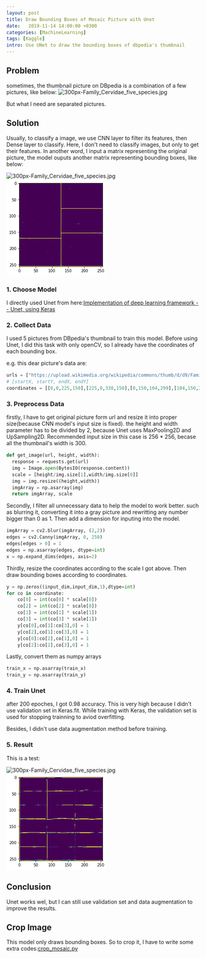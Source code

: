 ```yaml
---
layout: post
title: Draw Bounding Boxes of Mosaic Picture with Unet
date:   2019-11-14 14:00:00 +0300
categories: [MachineLearning]
tags: [Kaggle] 
intro: Use UNet to draw the bounding boxes of dbpedia's thumbnail
---
```


## Problem
sometimes, the thumbnail picture on DBpedia is a combination of a few pictures, like below:
<img class="rounded mx-auto d-block" src="https://upload.wikimedia.org/wikipedia/commons/thumb/d/d9/Family_Cervidae_five_species.jpg/300px-Family_Cervidae_five_species.jpg" alt="300px-Family_Cervidae_five_species.jpg"> 

But what I need are separated pictures.

## Solution
Usually, to classify a image, we use CNN layer to filter its features, then Dense layer to classify. Here, I don't need to classify images, but only to get their features. In another word, I input a matrix representing the original picture, the model ouputs another matrix representing bounding boxes, like below:
<div class="sub-content">
    <img class="rounded d-block" src="https://upload.wikimedia.org/wikipedia/commons/thumb/d/d9/Family_Cervidae_five_species.jpg/300px-Family_Cervidae_five_species.jpg" alt="300px-Family_Cervidae_five_species.jpg"> 
    <div class="arrow"></div>
    <img class="rounded d-block" src="/assets/img/300px-Family_Cervidae_five_species_bouding_boxes.png" >
</div>

### 1. Choose Model
I directly used Unet from here:[Implementation of deep learning framework -- Unet, using Keras](https://github.com/zhixuhao/unet/blob/master/model.py)

### 2. Collect Data
I used 5 pictures from DBpedia's thumbnail to train this model. Before using Unet, I did this task with only openCV, so I already have the coordinates of each bounding box. 

e.g. this dear picture's data are:
```python
urls = ["https://upload.wikimedia.org/wikipedia/commons/thumb/d/d9/Family_Cervidae_five_species.jpg/300px-Family_Cervidae_five_species.jpg"]
# [startX, startY, endX, endY]
coordinates = [[0,0,225,150],[225,0,338,150],[0,150,104,299],[104,150,203,299],[203,150,338,299]]
```

### 3. Preprocess Data
firstly, I have to get original picture form url and resize it into proper size(because CNN model's input size is fixed). the height and width parameter has to be divided by 2, because Unet uses MaxPooling2D and UpSampling2D. Recommended input size in this case is 256 * 256, becase all the thumbnail's width is 300.
```python
def get_image(url, height, width):
  response = requests.get(url)
  img = Image.open(BytesIO(response.content))
  scale = [height/img.size[1],width/img.size[0]]
  img = img.resize((height,width))
  imgArray = np.asarray(img)
  return imgArray, scale
```

Secondly, I filter all unnecessary data to help the model to work better. such as blurring it, converting it into a gray picture and rewritting any number bigger than 0 as 1. Then add a dimension for inputing into the model.
```python
imgArray = cv2.blur(imgArray, (2,2))
edges = cv2.Canny(imgArray, 0, 250)
edges[edges > 0] = 1
edges = np.asarray(edges, dtype=int)
x = np.expand_dims(edges, axis=2)
```

Thirdly, resize the coordinates according to the scale I got above. Then draw bounding boxes according to coordinates.
```python
y = np.zeros((input_dim,input_dim,1),dtype=int)
for co in coordinate:
    co[0] = int(co[0] * scale[0])
    co[2] = int(co[2] * scale[0])
    co[1] = int(co[1] * scale[1])
    co[3] = int(co[3] * scale[1])
    y[co[0],co[1]:co[3],0] = 1
    y[co[2],co[1]:co[3],0] = 1
    y[co[0]:co[2],co[1],0] = 1
    y[co[2]:co[2],co[3],0] = 1
```

Lastly, convert them as numpy arrays
```python
train_x = np.asarray(train_x)
train_y = np.asarray(train_y)
```

### 4. Train Unet
after 200 epoches, I got 0.98 accuracy. This is very high because I didn't use validation set in Keras.fit. While training with Keras, the validation set is used for stopping trainning to aviod overfitting.

Besides, I didn't use data augmentation method before training.

### 5. Result
This is a test:
<div class="sub-content">
    <img class="rounded d-block" src="https://upload.wikimedia.org/wikipedia/commons/thumb/f/f5/Snakes_Diversity.jpg/300px-Snakes_Diversity.jpg" alt="300px-Family_Cervidae_five_species.jpg"> 
    <div class="arrow"></div>
    <img class="rounded d-block" src="/assets/img/300px-Snakes_Diversity_bounding_boxes.png" >
</div>

## Conclusion
Unet works wel, but I can still use validation set and data augmentation to improve the results.

## Crop Image
This model only draws bounding boxes. So to crop it, I have to write some extra codes:[crop_mosaic.py](https://github.com/ddreset/whoisit/blob/master/tasks/crop_mosaic.py)